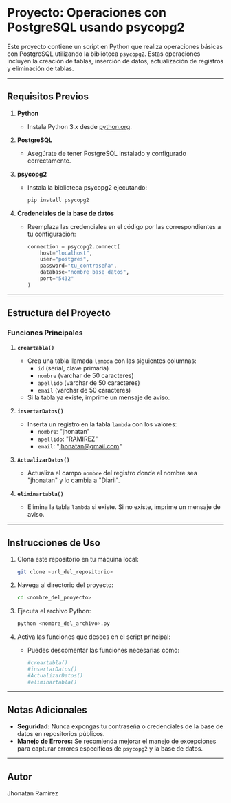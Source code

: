 # Proyecto: Operaciones con PostgreSQL usando psycopg2

Este proyecto contiene un script en Python que realiza operaciones básicas con PostgreSQL utilizando la biblioteca `psycopg2`. Estas operaciones incluyen la creación de tablas, inserción de datos, actualización de registros y eliminación de tablas.

---

## **Requisitos Previos**

1. **Python**
   - Instala Python 3.x desde [python.org](https://www.python.org/).

2. **PostgreSQL**
   - Asegúrate de tener PostgreSQL instalado y configurado correctamente.

3. **psycopg2**
   - Instala la biblioteca psycopg2 ejecutando:
     ```bash
     pip install psycopg2
     ```

4. **Credenciales de la base de datos**
   - Reemplaza las credenciales en el código por las correspondientes a tu configuración:
     ```python
     connection = psycopg2.connect(
         host="localhost",
         user="postgres",
         password="tu_contraseña",
         database="nombre_base_datos",
         port="5432"
     )
     ```

---

## **Estructura del Proyecto**

### **Funciones Principales**

1. **`creartabla()`**
   - Crea una tabla llamada `lambda` con las siguientes columnas:
     - `id` (serial, clave primaria)
     - `nombre` (varchar de 50 caracteres)
     - `apellido` (varchar de 50 caracteres)
     - `email` (varchar de 50 caracteres)
   - Si la tabla ya existe, imprime un mensaje de aviso.

2. **`insertarDatos()`**
   - Inserta un registro en la tabla `lambda` con los valores:
     - `nombre`: "jhonatan"
     - `apellido`: "RAMIREZ"
     - `email`: "jhonatan@gmail.com"

3. **`ActualizarDatos()`**
   - Actualiza el campo `nombre` del registro donde el nombre sea "jhonatan" y lo cambia a "Diaril".

4. **`eliminartabla()`**
   - Elimina la tabla `lambda` si existe. Si no existe, imprime un mensaje de aviso.

---

## **Instrucciones de Uso**

1. Clona este repositorio en tu máquina local:
   ```bash
   git clone <url_del_repositorio>
   ```

2. Navega al directorio del proyecto:
   ```bash
   cd <nombre_del_proyecto>
   ```

3. Ejecuta el archivo Python:
   ```bash
   python <nombre_del_archivo>.py
   ```

4. Activa las funciones que desees en el script principal:
   - Puedes descomentar las funciones necesarias como:
     ```python
     #creartabla()
     #insertarDatos()
     #ActualizarDatos()
     #eliminartabla()
     ```

---

## **Notas Adicionales**

- **Seguridad:** Nunca expongas tu contraseña o credenciales de la base de datos en repositorios públicos.
- **Manejo de Errores:** Se recomienda mejorar el manejo de excepciones para capturar errores específicos de `psycopg2` y la base de datos.

---

## **Autor**
Jhonatan Ramírez
